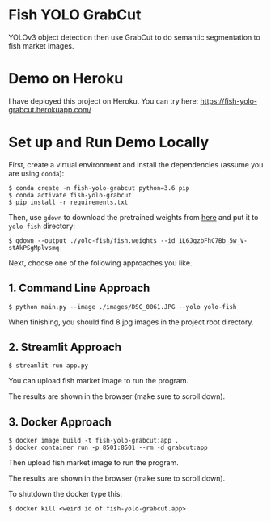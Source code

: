 # Fish YOLO GrabCut
YOLOv3 object detection then use GrabCut to do semantic segmentation to fish market images.

# Demo on Heroku
I have deployed this project on Heroku. You can try here: https://fish-yolo-grabcut.herokuapp.com/

# Set up and Run Demo Locally
First, create a virtual environment and install the dependencies (assume you are using `conda`):
```
$ conda create -n fish-yolo-grabcut python=3.6 pip 
$ conda activate fish-yolo-grabcut
$ pip install -r requirements.txt
```

Then, use `gdown` to download the pretrained weights from [here](https://drive.google.com/file/d/1L6JgzbFhC7Bb_5w_V-stAkPSgMplvsmq/view?usp=sharing) and put it to `yolo-fish` directory:
```
$ gdown --output ./yolo-fish/fish.weights --id 1L6JgzbFhC7Bb_5w_V-stAkPSgMplvsmq
```

Next, choose one of the following approaches you like.

## 1. Command Line Approach
```
$ python main.py --image ./images/DSC_0061.JPG --yolo yolo-fish
```

When finishing, you should find 8 jpg images in the project root directory.

## 2. Streamlit Approach
```
$ streamlit run app.py
```

You can upload fish market image to run the program.

The results are shown in the browser (make sure to scroll down).

## 3. Docker Approach
```
$ docker image build -t fish-yolo-grabcut:app .
$ docker container run -p 8501:8501 --rm -d grabcut:app
```

Then upload fish market image to run the program.

The results are shown in the browser (make sure to scroll down).

To shutdown the docker type this:
```
$ docker kill <weird id of fish-yolo-grabcut.app>
```

